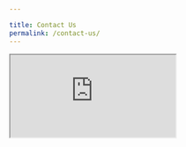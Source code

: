 ```yaml
---

title: Contact Us
permalink: /contact-us/
---
```


<iframe src = "https://form.gov.sg/#!/5aa5e5b1dcff52006dfd5f86"></iframe>
